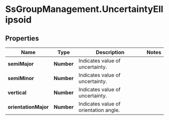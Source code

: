 # SsGroupManagement.UncertaintyEllipsoid

## Properties

Name | Type | Description | Notes
------------ | ------------- | ------------- | -------------
**semiMajor** | **Number** | Indicates value of uncertainty. | 
**semiMinor** | **Number** | Indicates value of uncertainty. | 
**vertical** | **Number** | Indicates value of uncertainty. | 
**orientationMajor** | **Number** | Indicates value of orientation angle. | 


